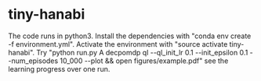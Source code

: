 # tiny-hanabi

The code runs in python3.
Install the dependencies with "conda env create -f environment.yml".
Activate the environment with "source activate tiny-hanabi".
Try "python run.py A decpomdp ql --ql_init_lr 0.1 --init_epsilon 0.1 --num_episodes 10_000 --plot && open figures/example.pdf" see the learning progress over one run.
